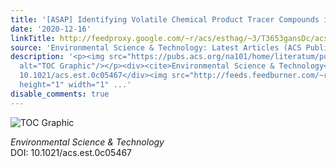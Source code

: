```yaml
---
title: '[ASAP] Identifying Volatile Chemical Product Tracer Compounds in U.S. Cities'
date: '2020-12-16'
linkTitle: http://feedproxy.google.com/~r/acs/esthag/~3/T3653gansDc/acs.est.0c05467
source: 'Environmental Science & Technology: Latest Articles (ACS Publications)'
description: '<p><img src="https://pubs.acs.org/na101/home/literatum/publisher/achs/journals/content/esthag/0/esthag.ahead-of-print/acs.est.0c05467/20201216/images/medium/es0c05467_0006.gif"
  alt="TOC Graphic"/></p><div><cite>Environmental Science & Technology</cite></div><div>DOI:
  10.1021/acs.est.0c05467</div><img src="http://feeds.feedburner.com/~r/acs/esthag/~4/T3653gansDc"
  height="1" width="1" ...'
disable_comments: true
---
```

<p><img src="https://pubs.acs.org/na101/home/literatum/publisher/achs/journals/content/esthag/0/esthag.ahead-of-print/acs.est.0c05467/20201216/images/medium/es0c05467_0006.gif" alt="TOC Graphic"/></p><div><cite>Environmental Science & Technology</cite></div><div>DOI: 10.1021/acs.est.0c05467</div><img src="http://feeds.feedburner.com/~r/acs/esthag/~4/T3653gansDc" height="1" width="1" ...